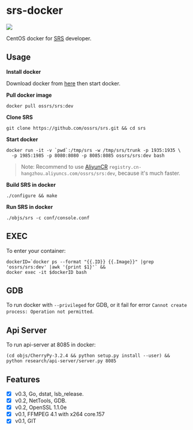 # srs-docker

<script type="text/javascript" src="https://srs.cn-beijing.log.aliyuncs.com/logstores/ossrs-net/track_ua.gif?APIVersion=0.6.0&site=github.com&path=/docker/dev"></script>
[![](https://cloud.githubusercontent.com/assets/2777660/22814959/c51cbe72-ef92-11e6-81cc-32b657b285d5.png)](https://github.com/ossrs/srs/wiki/v1_CN_Contact#wechat)

CentOS docker for [SRS](https://github.com/ossrs/srs) developer.

## Usage

**Install docker**

Download docker from [here](https://www.docker.com/products/docker-desktop) then start docker.

**Pull docker image**

```
docker pull ossrs/srs:dev
```

**Clone SRS**

```
git clone https://github.com/ossrs/srs.git && cd srs
```

**Start docker**

```
docker run -it -v `pwd`:/tmp/srs -w /tmp/srs/trunk -p 1935:1935 \
  -p 1985:1985 -p 8080:8080 -p 8085:8085 ossrs/srs:dev bash
```

> Note: Recommend to use [AliyunCR](https://cr.console.aliyun.com/) `registry.cn-hangzhou.aliyuncs.com/ossrs/srs:dev`, because it's much faster.

**Build SRS in docker**

```
./configure && make
```

**Run SRS in docker**

```
./objs/srs -c conf/console.conf
```

## EXEC

To enter your container:

```
dockerID=`docker ps --format "{{.ID}} {{.Image}}" |grep 'ossrs/srs:dev' |awk '{print $1}'` &&
docker exec -it $dockerID bash
```

## GDB

To run docker with `--privileged` for GDB, or it fail for error `Cannot create process: Operation not permitted`.

## Api Server

To run api-server at 8085 in docker:

```
(cd objs/CherryPy-3.2.4 && python setup.py install --user) &&
python research/api-server/server.py 8085
```

## Features

- [x] v0.3, Go, dstat, lsb_release.
- [x] v0.2, NetTools, GDB.
- [x] v0.2, OpenSSL 1.1.0e
- [x] v0.1, FFMPEG 4.1 with x264 core.157
- [x] v0.1, GIT
